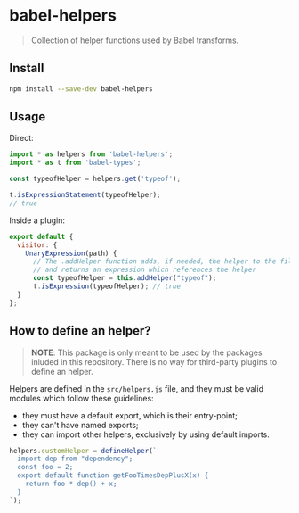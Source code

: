 # babel-helpers

> Collection of helper functions used by Babel transforms.

## Install

```sh
npm install --save-dev babel-helpers
```

## Usage

Direct:

```js
import * as helpers from 'babel-helpers';
import * as t from 'babel-types';

const typeofHelper = helpers.get('typeof');

t.isExpressionStatement(typeofHelper);
// true
```

Inside a plugin:

```js
export default {
  visitor: {
    UnaryExpression(path) {
      // The .addHelper function adds, if needed, the helper to the file
      // and returns an expression which references the helper
      const typeofHelper = this.addHelper("typeof");
      t.isExpression(typeofHelper); // true
  }
};
```

## How to define an helper?

> **NOTE**: This package is only meant to be used by the packages inluded in this repository. There is no way for third-party plugins to define an helper.

Helpers are defined in the `src/helpers.js` file, and they must be valid modules which follow these guidelines:
 - they must have a default export, which is their entry-point;
 - they can't have named exports;
 - they can import other helpers, exclusively by using default imports.

```js
helpers.customHelper = defineHelper(`
  import dep from "dependency";
  const foo = 2;
  export default function getFooTimesDepPlusX(x) {
    return foo * dep() + x;
  }
`);
```
